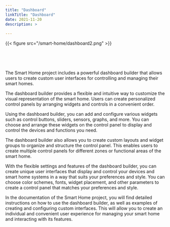 ```yaml
---
title: "Dashboard"
linkTitle: "Dashboard"
date: 2021-11-20
description: >
  
---
```


{{< figure src="/smart-home/dashboard2.png" >}}

&nbsp;

&nbsp;

The Smart Home project includes a powerful dashboard builder that allows users to create custom user interfaces for
controlling and managing their smart homes.

The dashboard builder provides a flexible and intuitive way to customize the visual representation of the smart home.
Users can create personalized control panels by arranging widgets and controls in a convenient order.

Using the dashboard builder, you can add and configure various widgets such as control buttons, sliders, sensors,
graphs, and more. You can choose and arrange these widgets on the control panel to display and control the devices and
functions you need.

The dashboard builder also allows you to create custom layouts and widget groups to organize and structure the control
panel. This enables users to create multiple control panels for different zones or functional areas of the smart home.

With the flexible settings and features of the dashboard builder, you can create unique user interfaces that display and
control your devices and smart home systems in a way that suits your preferences and style. You can choose color
schemes, fonts, widget placement, and other parameters to create a control panel that matches your preferences and
style.

In the documentation of the Smart Home project, you will find detailed instructions on how to use the dashboard builder,
as well as examples of creating and configuring custom interfaces. This will allow you to create an individual and
convenient user experience for managing your smart home and interacting with its features.
